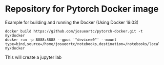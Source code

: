 # Repository for Pytorch Docker image

Example for building and running the Docker (Using Docker 19.03)
```
docker build https://github.com/josueortc/pytorch-docker.git -t my/docker
docker run -p 8888:8888 --gpus '"device=0"' --mount type=bind,source=/home/josueortc/notebooks,destination=/notebooks/local_notebooks my/docker
```

This will create a jupyter lab
